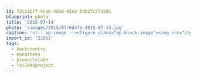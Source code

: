 ```yaml
---
id: 72cc1b7f-4ca6-4da0-85e2-5db27c771bdc
blueprint: photo
title: '2015-07-14'
photo: '/images/2015/07/6d4fe-2015-07-14.jpg'
caption: '<!-- wp:image --><figure class="wp-block-image"><img src="/assets/images/2015/07/6d4fe-2015-07-14.jpg" /></figure><!-- /wp:image --><!-- wp:paragraph --><p>Ol Twinkletoes Campbell crosses a dodgy water crossing. #monashees #pinnaclelake #backcountry #rei1440project</p><!-- /wp:paragraph -->'
import_id: '21052'
tags:
  - backcountry
  - monashees
  - pinnaclelake
  - rei1440project
---
```

